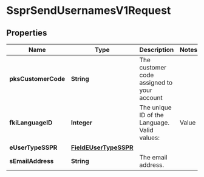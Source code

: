

# SsprSendUsernamesV1Request

## Properties

Name | Type | Description | Notes
------------ | ------------- | ------------- | -------------
**pksCustomerCode** | **String** | The customer code assigned to your account | 
**fkiLanguageID** | **Integer** | The unique ID of the Language.  Valid values:  |Value|Description| |-|-| |1|French| |2|English| | 
**eUserTypeSSPR** | [**FieldEUserTypeSSPR**](FieldEUserTypeSSPR.md) |  | 
**sEmailAddress** | **String** | The email address. | 




